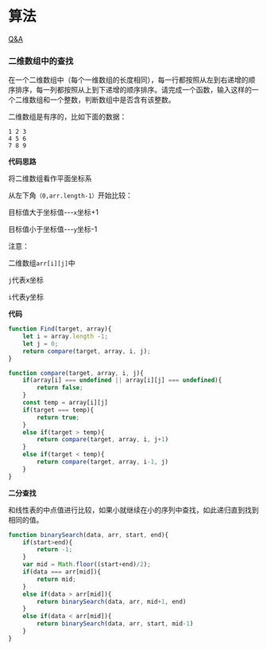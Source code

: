 # 算法

[Q&A](http://www.conardli.top/docs/algorithm/%E6%9F%A5%E6%89%BE/%E4%BA%8C%E7%BB%B4%E6%95%B0%E7%BB%84%E6%9F%A5%E6%89%BE.html#%E9%A2%98%E7%9B%AE)

### 二维数组中的查找

在一个二维数组中（每个一维数组的长度相同），每一行都按照从左到右递增的顺序排序，每一列都按照从上到下递增的顺序排序。请完成一个函数，输入这样的一个二维数组和一个整数，判断数组中是否含有该整数。

二维数组是有序的，比如下面的数据：

```text
1 2 3
4 5 6
7 8 9
```



**代码思路**

将二维数组看作平面坐标系

从左下角`（0,arr.length-1）`开始比较：

目标值大于坐标值---`x`坐标+1

目标值小于坐标值---`y`坐标-1

注意：

二维数组`arr[i][j]`中

`j`代表x坐标

`i`代表y坐标



**代码**

```js
function Find(target, array){
	let i = array.length -1;
    let j = 0;
    return compare(target, array, i, j);
}

function compare(target, array, i, j){
    if(array[i] === undefined || array[i][j] === undefined){
        return false;
    }
    const temp = array[i][j]
    if(target === temp){
        return true;
    }
    else if(target > temp){
        return compare(target, array, i, j+1)
    }
    else if(target < temp){
        return compare(target, array, i-1, j)
    }
}
```



**二分查找**

和线性表的中点值进行比较，如果小就继续在小的序列中查找，如此递归直到找到相同的值。

```js
function binarySearch(data, arr, start, end){
    if(start>end){
        return -1;
    }
    var mid = Math.floor((start+end)/2);
    if(data === arr[mid]){
        return mid;
    }
    else if(data > arr[mid]){
        return binarySearch(data, arr, mid+1, end)
    }
    else if(data < arr[mid]){
        return binarySearch(data, arr, start, mid-1)
    }
}
```

